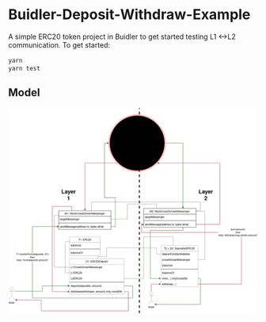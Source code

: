 # Buidler-Deposit-Withdraw-Example
A simple ERC20 token project in Buidler to get started testing L1 <->L2 communication.
To get started:
```
yarn
yarn test
```
## Model

![ovm-tokens.png](./ovm-tokens.png)
